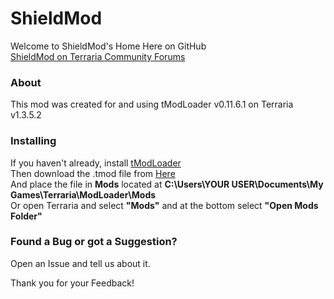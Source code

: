 # ShieldMod
Welcome to ShieldMod's Home Here on GitHub  
[ShieldMod on Terraria Community Forums](https://forums.terraria.org/index.php?threads/shield-mod.71818/ "Terraria Community Forums")

### About
This mod was created for and using tModLoader v0.11.6.1 on Terraria v1.3.5.2

### Installing
If you haven't already, install [tModLoader](https://github.com/tModLoader/tModLoader/releases "tModLoader Releases")  
Then download the .tmod file from [Here](https://github.com/werickson24/ShieldMod/releases "ShieldMod Releases")  
And place the file in **Mods** located at **C:\Users\YOUR USER\Documents\My Games\Terraria\ModLoader\Mods**  
Or open Terraria and select **"Mods"** and at the bottom select **"Open Mods Folder"**

### Found a Bug or got a Suggestion?
Open an Issue and tell us about it.

Thank you for your Feedback!